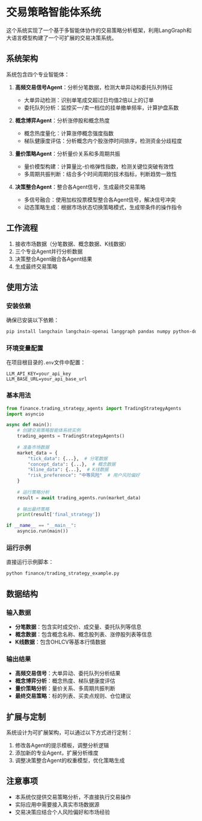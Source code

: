 # 交易策略智能体系统

这个系统实现了一个基于多智能体协作的交易策略分析框架，利用LangGraph和大语言模型构建了一个可扩展的交易决策系统。

## 系统架构

系统包含四个专业智能体：

1. **高频交易信号Agent**：分析分笔数据，检测大单异动和委托队列特征
   - 大单异动检测：识别单笔成交超过日均值2倍以上的订单
   - 委托队列分析：监控买一/卖一档位的挂单撤单频率，计算护盘系数

2. **概念博弈Agent**：分析涨停股和概念热度
   - 概念热度量化：计算涨停概念强度指数
   - 梯队健康度评估：分析概念内个股涨停时间排序，检测资金分歧程度

3. **量价策略Agent**：分析量价关系和多周期共振
   - 量价模型构建：计算量比-价格弹性指数，检测关键位突破有效性
   - 多周期共振判断：结合多个时间周期的技术指标，判断趋势一致性

4. **决策整合Agent**：整合各Agent信号，生成最终交易策略
   - 多信号融合：使用加权投票模型整合各Agent信号，解决信号冲突
   - 动态策略生成：根据市场状态切换策略模式，生成带条件的操作指令

## 工作流程

1. 接收市场数据（分笔数据、概念数据、K线数据）
2. 三个专业Agent并行分析数据
3. 决策整合Agent融合各Agent结果
4. 生成最终交易策略

## 使用方法

### 安装依赖

确保已安装以下依赖：

```bash
pip install langchain langchain-openai langgraph pandas numpy python-dotenv
```

### 环境变量配置

在项目根目录的`.env`文件中配置：

```
LLM_API_KEY=your_api_key
LLM_BASE_URL=your_api_base_url
```

### 基本用法

```python
from finance.trading_strategy_agents import TradingStrategyAgents
import asyncio

async def main():
    # 创建交易策略智能体系统实例
    trading_agents = TradingStrategyAgents()
    
    # 准备市场数据
    market_data = {
        "tick_data": {...},  # 分笔数据
        "concept_data": {...},  # 概念数据
        "kline_data": {...},  # K线数据
        "risk_preference": "中等风险"  # 用户风险偏好
    }
    
    # 运行策略分析
    result = await trading_agents.run(market_data)
    
    # 输出最终策略
    print(result['final_strategy'])

if __name__ == "__main__":
    asyncio.run(main())
```

### 运行示例

直接运行示例脚本：

```bash
python finance/trading_strategy_example.py
```

## 数据结构

### 输入数据

- **分笔数据**：包含实时成交价、成交量、委托队列等信息
- **概念数据**：包含概念名称、概念股列表、涨停股列表等信息
- **K线数据**：包含OHLCV等基本行情数据

### 输出结果

- **高频交易信号**：大单异动、委托队列分析结果
- **概念博弈分析**：概念热度、梯队健康度评估
- **量价策略分析**：量价关系、多周期共振判断
- **最终交易策略**：标的列表、买卖点规则、仓位建议

## 扩展与定制

系统设计为可扩展架构，可以通过以下方式进行定制：

1. 修改各Agent的提示模板，调整分析逻辑
2. 添加新的专业Agent，扩展分析维度
3. 调整决策整合Agent的权重模型，优化策略生成

## 注意事项

- 本系统仅提供交易策略分析，不直接执行交易操作
- 实际应用中需要接入真实市场数据源
- 交易决策应结合个人风险偏好和市场经验 